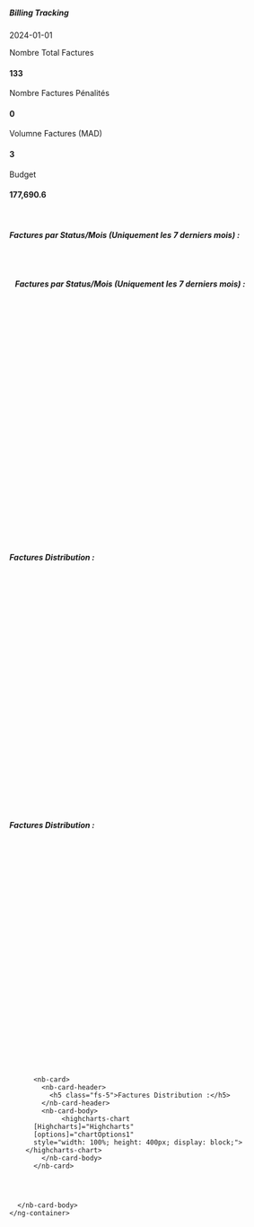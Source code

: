 <nb-card accent="primary">
  <ng-container>
    <ng-container>
      <!-- <rpa-portal-loading></rpa-portal-loading> -->
    </ng-container> 
    <ng-container>
      <nb-card-body>
        <!-- <div class="alert alert-danger" role="alert"></div> -->
      </nb-card-body>
    </ng-container>
    <ng-container>
      <nb-card-header class="d-flex flex-row justify-content-between">
        <h5 class="title-animation title-heading text-uppercase my-auto p-2">Billing Tracking</h5>
        <nb-select placeholder="date de chargement">
          <nb-option value="2024-01-01">2024-01-01</nb-option>
        </nb-select>
      </nb-card-header>
      <nb-card-body>
        <div class="row d-flex flex-row justify-content-around mt-2">
          <!-- Cards for different metrics -->
          <!-- Card 1 -->
          <div class="col-lg-2 my-5">
            <div class="card small-cards shadow mb-5 bg-white">
              <div class="card-body d-flex flex-column">
                <div class="icon-row1 d-flex justify-content-center align-items-center shadow">
                  <nb-icon icon="list" style="font-size: 40px;"></nb-icon>
                </div>
                <div class="title-row mt-2 pb-0">
                  <p class="fs-5">Nombre Total Factures</p>
                </div>
                <div class="stats-row align-self-end justify-content-start pb-0">
                  <h4>133</h4>
                </div>
              </div>
            </div>
          </div>
          <!-- Card 2 -->
          <div class="col-lg-2 my-5">
            <div class="card small-cards shadow mb-5 bg-white">
              <div class="card-body d-flex flex-column">
                <div class="icon-row2 d-flex justify-content-center align-items-center shadow">
                  <nb-icon icon="truck" pack="fas" style="font-size: 40px;"></nb-icon>
                </div>
                <div class="title-row mt-2 pb-0">
                  <p class="fs-5">Nombre Factures Pénalités</p>
                </div>
                <div class="stats-row align-self-end justify-content-start pb-0">
                  <h4>0</h4>
                </div>
              </div>
            </div>
          </div>
          <!-- Card 3 -->
          <div class="col-lg-2 my-5">
            <div class="card small-cards shadow mb-2 bg-white">
              <div class="card-body d-flex flex-column">
                <div class="icon-row4 d-flex justify-content-center align-items-center shadow">
                  <nb-icon icon="check" pack="fas" style="font-size: 40px;"></nb-icon>
                </div>
                <div class="title-row mt-2 pb-0">
                  <p class="fs-5">Volumne Factures (MAD)</p>
                </div>
                <div class="stats-row align-self-end justify-content-start pb-0">
                  <h4>3</h4>
                </div>
              </div>
            </div>
          </div>
          <!-- Card 4 -->
          <div class="col-lg-2 my-5">
            <div class="card small-cards shadow mb-5 bg-white">
              <div class="card-body d-flex flex-column">
                <div class="icon-row2 d-flex justify-content-center align-items-center shadow">
                  <nb-icon icon="money-bill" pack="fas" style="font-size: 40px;"></nb-icon>
                </div>
                <div class="title-row mt-2 pb-0">
                  <p class="fs-5">Budget</p>
                </div>
                <div class="stats-row align-self-end justify-content-start pb-0">
                  <h4>177,690.6</h4>
                </div>
              </div>
            </div>
          </div>
        </div>
        <nb-card class="mt-4 col-lg-6" style="padding:2%">
          <nb-card-header  class="key">
            <h5 class="fs-5">Factures par Status/Mois (Uniquement les 7 derniers mois) :</h5>
          </nb-card-header>
          <nb-card-body>
            <canvas #barChart id="barChart" style="position: relative;"></canvas>
          </nb-card-body>
        </nb-card>
          <div id="divBarChart" class="mt-4 col-lg-4" style="padding:2%">
            <h5 class="fs-5">Factures par Status/Mois (Uniquement les 7 derniers mois) :</h5>
            <highcharts-chart
              [Highcharts]="Highcharts"
              [options]="chartOptions"
              style="width: 100%; height: 400px; display: block;">
            </highcharts-chart>
          </div>
          <nb-card  class="mt-4 col-lg-6" style="padding:2%">
            <nb-card-header class="key">
          <h5 class="fs-5">Factures Distribution :</h5>
            </nb-card-header>
            <nb-card-body>
                      <highcharts-chart
                        [Highcharts]="Highcharts"
                        [options]="pieChartOptions"
                        style="width: 100%; height: 400px; display: block;">
                      </highcharts-chart>
            </nb-card-body>
          </nb-card>
          <nb-card>
            <nb-card-header>
              <h5 class="fs-5">Factures Distribution :</h5>
            </nb-card-header>
            <nb-card-body>
                 <highcharts-chart
          [Highcharts]="Highcharts"
          [options]="barChartOptions"
          style="width: 100%; height: 400px; display: block;">
        </highcharts-chart>
            </nb-card-body>
          </nb-card>

          <nb-card>
            <nb-card-header>
              <h5 class="fs-5">Factures Distribution :</h5>
            </nb-card-header>
            <nb-card-body>
                 <highcharts-chart
          [Highcharts]="Highcharts"
          [options]="chartOptions1"
          style="width: 100%; height: 400px; display: block;">
        </highcharts-chart>
            </nb-card-body>
          </nb-card>
       
        
         
      
      </nb-card-body>
    </ng-container>
  </ng-container>
</nb-card>
